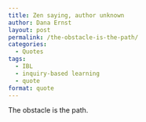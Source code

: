 ```yaml
---
title: Zen saying, author unknown
author: Dana Ernst
layout: post
permalink: /the-obstacle-is-the-path/
categories:
  - Quotes
tags:
  - IBL
  - inquiry-based learning
  - quote
format: quote
---
```


<i class="fa fa-quote-left fa-2x fa-pull-left fa-border"></i>The obstacle is the path.
